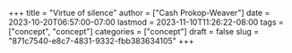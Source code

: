 +++
title = "Virtue of silence"
author = ["Cash Prokop-Weaver"]
date = 2023-10-20T06:57:00-07:00
lastmod = 2023-11-10T11:26:22-08:00
tags = ["concept", "concept"]
categories = ["concept"]
draft = false
slug = "871c7540-e8c7-4831-9332-fbb383634105"
+++
